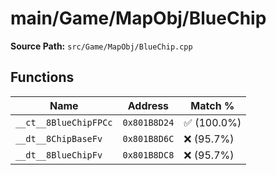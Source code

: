 # main/Game/MapObj/BlueChip

**Source Path:** `src/Game/MapObj/BlueChip.cpp`

## Functions

| Name | Address | Match % |
|------|---------|---------|
| `__ct__8BlueChipFPCc` | `0x801B8D24` | :white_check_mark: (100.0%) |
| `__dt__8ChipBaseFv` | `0x801B8D6C` | :x: (95.7%) |
| `__dt__8BlueChipFv` | `0x801B8DC8` | :x: (95.7%) |